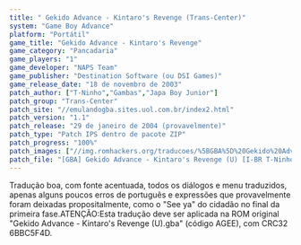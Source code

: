 ```yaml
---
title: " Gekido Advance - Kintaro's Revenge (Trans-Center)"
system: "Game Boy Advance"
platform: "Portátil"
game_title: "Gekido Advance - Kintaro's Revenge"
game_category: "Pancadaria"
game_players: "1"
game_developer: "NAPS Team"
game_publisher: "Destination Software (ou DSI Games)"
game_release_date: "18 de novembro de 2003"
patch_author: ["T-Ninho","Gambas","Japa Boy Junior"]
patch_group: "Trans-Center"
patch_site: "//emulandogba.sites.uol.com.br/index2.html"
patch_version: "1.1"
patch_release: "29 de janeiro de 2004 (provavelmente)"
patch_type: "Patch IPS dentro de pacote ZIP"
patch_progress: "100%"
patch_images: ["//img.romhackers.org/traducoes/%5BGBA%5D%20Gekido%20Advance%20-%20Kintaro's%20Revenge%20-%20Trans-Center%20-%201.png","//img.romhackers.org/traducoes/%5BGBA%5D%20Gekido%20Advance%20-%20Kintaro's%20Revenge%20-%20Trans-Center%20-%202.png","//img.romhackers.org/traducoes/%5BGBA%5D%20Gekido%20Advance%20-%20Kintaro's%20Revenge%20-%20Trans-Center%20-%203.png"]
patch_file: "[GBA] Gekido Advance - Kintaro's Revenge (U) [I-BR T-Ninho, Gambas e Japa Boy Junior G-Trans-Center V-1.1 P-100% A-2004].zip"
---
```

Tradução boa, com fonte acentuada, todos os diálogos e menu traduzidos, apenas alguns poucos erros de português e expressões que provavelmente foram deixadas propositalmente, como o "See ya" do cidadão no final da primeira fase.ATENÇÃO:Esta tradução deve ser aplicada na ROM original "Gekido Advance - Kintaro's Revenge (U).gba" (código AGEE), com CRC32 6BBC5F4D.